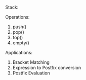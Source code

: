 Stack:

Operations:
1. push()
2. pop()
3. top()
4. empty()


Applications:
1. Bracket Matching
2. Expression to Postfix conversion
3. Postfix Evaluation
